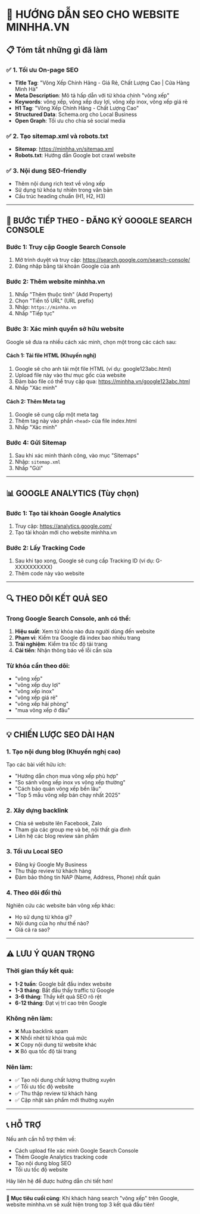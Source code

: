 # 🚀 HƯỚNG DẪN SEO CHO WEBSITE MINHHA.VN

## 📋 Tóm tắt những gì đã làm

### ✅ 1. Tối ưu On-page SEO
- **Title Tag**: "Võng Xếp Chính Hãng - Giá Rẻ, Chất Lượng Cao | Cửa Hàng Minh Hà"
- **Meta Description**: Mô tả hấp dẫn với từ khóa chính "võng xếp"
- **Keywords**: võng xếp, võng xếp duy lợi, võng xếp inox, võng xếp giá rẻ
- **H1 Tag**: "Võng Xếp Chính Hãng - Chất Lượng Cao"
- **Structured Data**: Schema.org cho Local Business
- **Open Graph**: Tối ưu cho chia sẻ social media

### ✅ 2. Tạo sitemap.xml và robots.txt
- **Sitemap**: https://minhha.vn/sitemap.xml
- **Robots.txt**: Hướng dẫn Google bot crawl website

### ✅ 3. Nội dung SEO-friendly
- Thêm nội dung rich text về võng xếp
- Sử dụng từ khóa tự nhiên trong văn bản
- Cấu trúc heading chuẩn (H1, H2, H3)

---

## 🎯 BƯỚC TIẾP THEO - ĐĂNG KÝ GOOGLE SEARCH CONSOLE

### Bước 1: Truy cập Google Search Console
1. Mở trình duyệt và truy cập: https://search.google.com/search-console/
2. Đăng nhập bằng tài khoản Google của anh

### Bước 2: Thêm website minhha.vn
1. Nhấp "Thêm thuộc tính" (Add Property)
2. Chọn "Tiền tố URL" (URL prefix)
3. Nhập: `https://minhha.vn`
4. Nhấp "Tiếp tục"

### Bước 3: Xác minh quyền sở hữu website
Google sẽ đưa ra nhiều cách xác minh, chọn một trong các cách sau:

#### Cách 1: Tải file HTML (Khuyến nghị)
1. Google sẽ cho anh tải một file HTML (ví dụ: google123abc.html)
2. Upload file này vào thư mục gốc của website
3. Đảm bảo file có thể truy cập qua: https://minhha.vn/google123abc.html
4. Nhấp "Xác minh"

#### Cách 2: Thêm Meta tag
1. Google sẽ cung cấp một meta tag
2. Thêm tag này vào phần `<head>` của file index.html
3. Nhấp "Xác minh"

### Bước 4: Gửi Sitemap
1. Sau khi xác minh thành công, vào mục "Sitemaps"
2. Nhập: `sitemap.xml`
3. Nhấp "Gửi"

---

## 📊 GOOGLE ANALYTICS (Tùy chọn)

### Bước 1: Tạo tài khoản Google Analytics
1. Truy cập: https://analytics.google.com/
2. Tạo tài khoản mới cho website minhha.vn

### Bước 2: Lấy Tracking Code
1. Sau khi tạo xong, Google sẽ cung cấp Tracking ID (ví dụ: G-XXXXXXXXXX)
2. Thêm code này vào website

---

## 🔍 THEO DÕI KẾT QUẢ SEO

### Trong Google Search Console, anh có thể:
1. **Hiệu suất**: Xem từ khóa nào đưa người dùng đến website
2. **Phạm vi**: Kiểm tra Google đã index bao nhiêu trang
3. **Trải nghiệm**: Kiểm tra tốc độ tải trang
4. **Cải tiến**: Nhận thông báo về lỗi cần sửa

### Từ khóa cần theo dõi:
- "võng xếp"
- "võng xếp duy lợi"
- "võng xếp inox"
- "võng xếp giá rẻ"
- "võng xếp hải phòng"
- "mua võng xếp ở đâu"

---

## 💡 CHIẾN LƯỢC SEO DÀI HẠN

### 1. Tạo nội dung blog (Khuyến nghị cao)
Tạo các bài viết hữu ích:
- "Hướng dẫn chọn mua võng xếp phù hợp"
- "So sánh võng xếp inox vs võng xếp thường"
- "Cách bảo quản võng xếp bền lâu"
- "Top 5 mẫu võng xếp bán chạy nhất 2025"

### 2. Xây dựng backlink
- Chia sẻ website lên Facebook, Zalo
- Tham gia các group mẹ và bé, nội thất gia đình
- Liên hệ các blog review sản phẩm

### 3. Tối ưu Local SEO
- Đăng ký Google My Business
- Thu thập review từ khách hàng
- Đảm bảo thông tin NAP (Name, Address, Phone) nhất quán

### 4. Theo dõi đối thủ
Nghiên cứu các website bán võng xếp khác:
- Họ sử dụng từ khóa gì?
- Nội dung của họ như thế nào?
- Giá cả ra sao?

---

## ⚠️ LƯU Ý QUAN TRỌNG

### Thời gian thấy kết quả:
- **1-2 tuần**: Google bắt đầu index website
- **1-3 tháng**: Bắt đầu thấy traffic từ Google
- **3-6 tháng**: Thấy kết quả SEO rõ rệt
- **6-12 tháng**: Đạt vị trí cao trên Google

### Không nên làm:
- ❌ Mua backlink spam
- ❌ Nhồi nhét từ khóa quá mức
- ❌ Copy nội dung từ website khác
- ❌ Bỏ qua tốc độ tải trang

### Nên làm:
- ✅ Tạo nội dung chất lượng thường xuyên
- ✅ Tối ưu tốc độ website
- ✅ Thu thập review từ khách hàng
- ✅ Cập nhật sản phẩm mới thường xuyên

---

## 📞 HỖ TRỢ

Nếu anh cần hỗ trợ thêm về:
- Cách upload file xác minh Google Search Console
- Thêm Google Analytics tracking code
- Tạo nội dung blog SEO
- Tối ưu tốc độ website

Hãy liên hệ để được hướng dẫn chi tiết hơn!

---

**🎯 Mục tiêu cuối cùng**: Khi khách hàng search "võng xếp" trên Google, website minhha.vn sẽ xuất hiện trong top 3 kết quả đầu tiên!